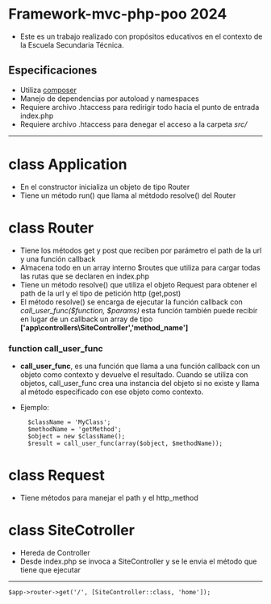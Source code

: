 # Framework-mvc-php-poo 2024

- Este es un trabajo realizado con propósitos educativos en el contexto de la Escuela Secundaria Técnica.

## Especificaciones
- Utiliza [composer](https://getcomposer.org/) 
- Manejo de dependencias por autoload y namespaces
- Requiere archivo .htaccess para redirigir todo hacia el punto de entrada index.php
- Requiere archivo .htaccess para denegar el acceso a la carpeta *src/*
___

# class Application
- En el constructor inicializa un objeto de tipo Router
- Tiene un método run() que llama al métdodo resolve() del Router

# class Router
- Tiene los métodos get y post que reciben por parámetro el path de la url y una función callback
- Almacena todo en un array interno $routes que utiliza para cargar todas las rutas que se declaren en index.php
- Tiene un método resolve() que utiliza el objeto Request para obtener el path de la url y el tipo de petición http (get,post)
- El método resolve() se encarga de ejecutar la función callback con *call_user_func($function, $params)* esta función también puede recibir en lugar de un callback un array de tipo **['app\controllers\SiteController','method_name']**
### function **call_user_func**
- **call_user_func**, es una función que llama a una función callback con un objeto como contexto y devuelve el resultado. Cuando se utiliza con objetos, call_user_func crea una instancia del objeto si no existe y llama al método especificado con ese objeto como contexto.
- Ejemplo: 
    
        $className = 'MyClass';
        $methodName = 'getMethod';
        $object = new $className();
        $result = call_user_func(array($object, $methodName));
 

# class Request
- Tiene métodos para manejar el path y el http_method


# class SiteCotroller
- Hereda de Controller
- Desde index.php se invoca a SiteController y se le envia el método que tiene que ejecutar
___
    $app->router->get('/', [SiteController::class, 'home']);

